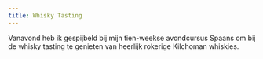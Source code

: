 ```yaml
---
title: Whisky Tasting
---
```

Vanavond heb ik gespijbeld bij mijn tien-weekse avondcursus Spaans om bij de whisky tasting te genieten van heerlijk rokerige Kilchoman whiskies.